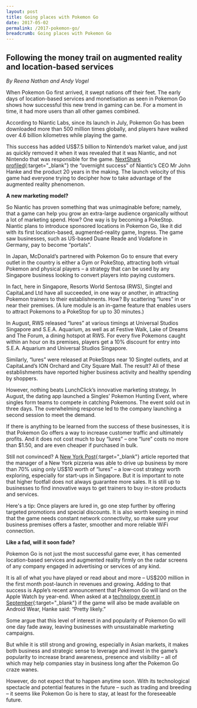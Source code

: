 ```yaml
---
layout: post
title: Going places with Pokemon Go
date: 2017-05-02
permalink: /2017-pokemon-go/
breadcrumb: Going places with Pokemon Go
---
```


## Following the money trail on augmented reality and location-based services<br>

*By Reena Nathan and Andy Vogel*

When Pokemon Go first arrived, it swept nations off their feet. The early days of location-based services and monetisation as seen in Pokemon Go shows how successful this new trend in gaming can be. For a moment in time, it had more users than all other games combined.

According to Niantic Labs, since its launch in July, Pokemon Go has been downloaded more than 500 million times globally, and players have walked over 4.6 billion kilometres while playing the game.

This success has added US$7.5 billion to Nintendo’s market value, and just as quickly removed it when it was revealed that it was Niantic, and not Nintendo that was responsible for the game. [NextShark profiled](http://nextshark.com/john-hanke-niantic-pokemon-go-roger-hamilton/){:target="_blank"} the “overnight success” of Niantic’s CEO Mr John Hanke and the product 20 years in the making. The launch velocity of this game had everyone trying to decipher how to take advantage of the augmented reality phenomenon.

**A new marketing model?**

So Niantic has proven something that was unimaginable before; namely, that a game can help you grow an extra-large audience organically without a lot of marketing spend. How? One way is by becoming a PokeStop. Niantic plans to introduce sponsored locations in Pokemon Go, like it did with its first location-based, augmented-reality game, Ingress. The game saw businesses, such as US-based Duane Reade and Vodafone in Germany, pay to become “portals”.

In Japan, McDonald’s partnered with Pokemon Go to ensure that every outlet in the country is either a Gym or PokeStop, attracting both virtual Pokemon and physical players – a strategy that can be used by any Singapore business looking to convert players into paying customers.

In fact, here in Singapore, Resorts World Sentosa (RWS), Singtel and CapitaLand Ltd have all succeeded, in one way or another, in attracting Pokemon trainers to their establishments. How? By scattering “lures” in or near their premises. (A lure module is an in-game feature that enables users to attract Pokemons to a PokeStop for up to 30 minutes.)

In August, RWS released “lures” at various timings at Universal Studios Singapore and S.E.A. Aquarium, as well as at Festive Walk, Lake of Dreams and The Forum, a dining hotspot at RWS. For every five Pokemons caught within an hour on its premises, players get a 10% discount for entry into S.E.A. Aquarium and Universal Studios Singapore.

Similarly, “lures” were released at PokeStops near 10 Singtel outlets, and at CapitaLand’s ION Orchard and City Square Mall. The result? All of these establishments have reported higher business activity and healthy spending by shoppers.

However, nothing beats LunchClick’s innovative marketing strategy. In August, the dating app launched a Singles’ Pokemon Hunting Event, where singles form teams to compete in catching Pokemons. The event sold out in three days. The overwhelming response led to the company launching a second session to meet the demand.

If there is anything to be learned from the success of these businesses, it is that Pokemon Go offers a way to increase customer traffic and ultimately profits. And it does not cost much to buy “lures” – one “lure” costs no more than $1.50, and are even cheaper if purchased in bulk.

Still not convinced? A [New York Post](http://nypost.com/2016/07/12/pokemania-runs-wild-through-city-causing-crime-accidents/?utm_campaign=SocialFlow&utm_source=NYPFacebook&utm_medium=SocialFlow&sr_share=facebook){:target="_blank"} article reported that the manager of a New York pizzeria was able to drive up business by more than 70% using only US$10 worth of “lures” – a low-cost strategy worth exploring, especially for start-ups in Singapore. But it is important to note that higher footfall does not always guarantee more sales. It is still up to businesses to find innovative ways to get trainers to buy in-store products and services.

Here's a tip: Once players are lured in, go one step further by offering targeted promotions and special discounts. It is also worth keeping in mind that the game needs constant network connectivity, so make sure your business premises offers a faster, smoother and more reliable WiFi connection.

**Like a fad, will it soon fade?**

Pokemon Go is not just the most successful game ever, it has cemented location-based services and augmented reality firmly on the radar screens of any company engaged in advertising or services of any kind.

It is all of what you have played or read about and more – US$200 million in the first month post-launch in revenues and growing. Adding to that success is Apple’s recent announcement that Pokemon Go will land on the Apple Watch by year-end. When asked at a [technology event in September](https://www.cnet.com/news/pokemon-go-for-android-wear-watches-is-pretty-likely/){:target="_blank"} if the game will also be made available on Android Wear, Hanke said: “Pretty likely.”

Some argue that this level of interest in and popularity of Pokemon Go will one day fade away, leaving businesses with unsustainable marketing campaigns.

But while it is still strong and growing, especially in Asian markets, it makes both business and strategic sense to leverage and invest in the game’s popularity to increase brand awareness, presence and visibility – all of which may help companies stay in business long after the Pokemon Go craze wanes.

 

However, do not expect that to happen anytime soon. With its technological spectacle and potential features in the future – such as trading and breeding – it seems like Pokemon Go is here to stay, at least for the foreseeable future.
